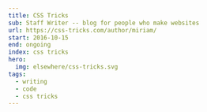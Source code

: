```yaml
---
title: CSS Tricks
sub: Staff Writer -- blog for people who make websites
url: https://css-tricks.com/author/miriam/
start: 2016-10-15
end: ongoing
index: css tricks
hero:
  img: elsewhere/css-tricks.svg
tags:
  - writing
  - code
  - css tricks
---
```

